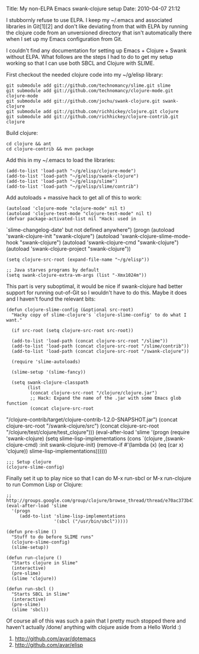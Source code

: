 Title: My non-ELPA Emacs swank-clojure setup
Date: 2010-04-07 21:12

I stubbornly refuse to use ELPA. I keep my ~/.emacs and associated 
libraries in Git[1][2] and don't like deviating from that with ELPA by 
running the clojure code from an unversioned directory that isn't 
automatically there when I set up my Emacs configuration from Git. 

I couldn't find any documentation for setting up Emacs + Clojure + 
Swank without ELPA. What follows are the steps I had to do to get my 
setup working so that I can use both SBCL and Clojure with SLIME. 

First checkout the needed clojure code into my ~/g/elisp library: 

    git submodule add git://github.com/technomancy/slime.git slime 
    git submodule add git://github.com/technomancy/clojure-mode.git clojure-mode 
    git submodule add git://github.com/jochu/swank-clojure.git swank-clojure 
    git submodule add git://github.com/richhickey/clojure.git clojure 
    git submodule add git://github.com/richhickey/clojure-contrib.git clojure 

Build clojure: 

    cd clojure && ant 
    cd clojure-contrib && mvn package 

Add this in my ~/.emacs to load the libraries: 

    (add-to-list 'load-path "~/g/elisp/clojure-mode") 
    (add-to-list 'load-path "~/g/elisp/swank-clojure") 
    (add-to-list 'load-path "~/g/elisp/slime") 
    (add-to-list 'load-path "~/g/elisp/slime/contrib") 

Add autoloads + massive hack to get all of this to work: 

    (autoload 'clojure-mode "clojure-mode" nil t) 
    (autoload 'clojure-test-mode "clojure-test-mode" nil t) 
    (defvar package-activated-list nil "Hack: used in 
`slime-changelog-date' but not defined anywhere") 
    (progn 
      (autoload 'swank-clojure-init "swank-clojure") 
      (autoload 'swank-clojure-slime-mode-hook "swank-clojure") 
      (autoload 'swank-clojure-cmd "swank-clojure") 
      (autoload 'swank-clojure-project "swank-clojure")) 

    (setq clojure-src-root (expand-file-name "~/g/elisp")) 

    ;; Java starves programs by default 
    (setq swank-clojure-extra-vm-args (list "-Xmx1024m")) 

This part is very suboptimal, it would be nice if swank-clojure had 
better support for running out-of-Git so I wouldn't have to do 
this. Maybe it does and I haven't found the relevant bits: 

    (defun clojure-slime-config (&optional src-root) 
      "Hacky copy of slime-clojure's `clojure-slime-config' to do what I want." 

      (if src-root (setq clojure-src-root src-root)) 

      (add-to-list 'load-path (concat clojure-src-root "/slime")) 
      (add-to-list 'load-path (concat clojure-src-root "/slime/contrib")) 
      (add-to-list 'load-path (concat clojure-src-root "/swank-clojure")) 

      (require 'slime-autoloads) 

      (slime-setup '(slime-fancy)) 

      (setq swank-clojure-classpath 
            (list 
             (concat clojure-src-root "/clojure/clojure.jar") 
             ;; Hack: Expand the name of the .jar with some Emacs glob function 
             (concat clojure-src-root 
"/clojure-contrib/target/clojure-contrib-1.2.0-SNAPSHOT.jar") 
             (concat clojure-src-root "/swank-clojure/src") 
             (concat clojure-src-root "/clojure/test/clojure/test_clojure"))) 
      (eval-after-load 'slime 
        '(progn (require 'swank-clojure) 
                (setq slime-lisp-implementations 
                      (cons `(clojure ,(swank-clojure-cmd) :init 
                                      swank-clojure-init) 
                            (remove-if #'(lambda (x) (eq (car x) 'clojure)) 
                                       slime-lisp-implementations)))))) 

    ;;; Setup clojure 
    (clojure-slime-config) 


Finally set it up to play nice so that I can do M-x run-sbcl or M-x 
run-clojure to run Common Lisp or Clojure: 

    ;; http://groups.google.com/group/clojure/browse_thread/thread/e70ac373b47d7088 
    (eval-after-load 'slime 
      '(progn 
         (add-to-list 'slime-lisp-implementations 
                      '(sbcl ("/usr/bin/sbcl"))))) 

    (defun pre-slime () 
      "Stuff to do before SLIME runs" 
      (clojure-slime-config) 
      (slime-setup)) 

    (defun run-clojure () 
      "Starts clojure in Slime" 
      (interactive) 
      (pre-slime) 
      (slime 'clojure)) 

    (defun run-sbcl () 
      "Starts SBCL in Slime" 
      (interactive) 
      (pre-slime) 
      (slime 'sbcl)) 

Of course all of this was such a pain that I pretty much stopped there 
and haven't actually /done/ anything with clojure aside from a Hello 
World :) 

1. http://github.com/avar/dotemacs 
2. http://github.com/avar/elisp
